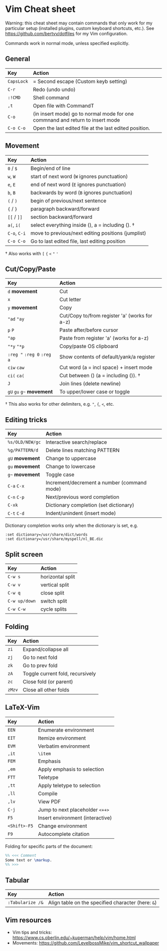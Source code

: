 # Vim Cheat sheet

Warning: this cheat sheet may contain commands that only work for my particular setup (installed plugins, custom keyboard shortcuts, etc.). See <https://github.com/bertvv/dotfiles> for my Vim configuration.

Commands work in normal mode, unless specified explicitly.

## General

| Key        | Action                                                                        |
| :---       | :-----                                                                        |
| `CapsLock` | = Second escape (Custom keyb setting)                                         |
| `C-r`      | Redo (undo undo)                                                              |
| `:!CMD`    | Shell command                                                                 |
| `,t`       | Open file with CommandT                                                       |
| `C-o`      | (in insert mode) go to normal mode for one commnand and return to insert mode |
| `C-o C-o`  | Open the last edited file at the last edited position.                        |

## Movement

| Key          | Action                                             |
| :---         | :---                                               |
| `0` / `$`    | Begin/end of line                                  |
| `w`,  `W`    | start of next word (`W` ignores punctuation)       |
| `e`,  `E`    | end of next word (`E` ignores punctuation)         |
| `b`,  `B`    | backwards by word (`B` ignores punctuation)        |
| `(` / `)`    | begin of previous/next sentence                    |
| `{` / `}`    | paragraph backward/forward                         |
| `[[` / `]]`  | section backward/forward                           |
| `a(`, `i(`   | select everything inside (), a = including (). †   |
| `C-o`, `C-i` | move to previous/next editing positions (jumplist) |
| `C-o C-o`    | Go to last edited file, last editing position      |

† Also works with `[` `{` `<` `"` `'`

## Cut/Copy/Paste

| Key                         | Action                                         |
| :-----------                | :-----------------------                       |
| `d` **movement**            | Cut                                            |
| `x`                         | Cut letter                                     |
| `y` **movement**            | Copy                                           |
| `"ad` `"ay`                 | Cut/Copy to/from register 'a' (works  for a-z) |
| `p` `P`                     | Paste after/before cursor                      |
| `"ap`                       | Paste from register 'a' (works for a-z)        |
| `"*y` `"*p`                 | Copy/paste OS clipboard                        |
| `:reg "` `:reg 0` `:reg a`  | Show contents of default/yank/a register       |
| `ciw` `caw`                 | Cut word (a = incl space) + insert mode        |
| `ci(` `ca(`                 | Cut between () (a = including ()). †           |
| `J`                         | Join lines (delete newline)                    |
| `gU` `gu` `g~` **movement** | To upper/lower case or toggle                  |

† This also works for other delimiters, e.g. `"`, `{`, `<`, etc.


## Editing tricks

| Key               | Action                                      |
| :-----------      | :-----------------------                    |
| `%s/OLD/NEW/gc`   | Interactive search/replace                  |
| `%g/PATTERN/d`    | Delete lines matching PATTERN               |
| `gU` **movement** | Change to uppercase                         |
| `gu` **movement** | Change to lowercase                         |
| `g~` **movement** | Toggle case                                 |
| `C-a` `C-x`       | Increment/decrement a number (command mode) |
| `C-n` `C-p`       | Next/previous word completion               |
| `C-xk`            | Dictionary completion (set dictionary)      |
| `C-t` `C-d`       | Indent/unindent (insert mode)               |

Dictionary completion works only when the dictionary is set, e.g.

```
:set dictionary=/usr/share/dict/words
:set dictionary=/usr/share/myspell/nl_BE.dic
```

## Split screen

| Key           | Action                   |
| :-----------  | :----------------------- |
| `C-w s`       | horizontal split         |
| `C-w v`       | vertical split           |
| `C-w q`       | close split              |
| `C-w up/down` | switch split             |
| `C-w C-w`     | cycle splits             |

## Folding

| Key    | Action                           |
| :----- | :--------                        |
| `zi`   | Expand/collapse all              |
| `zj`   | Go to next fold                  |
| `zk`   | Go to prev fold                  |
| `zA`   | Toggle current fold, recursively |
| `zc`   | Close fold (or parent)           |
| `zMzv` | Close all other folds            |

## LaTeX-Vim

| Key          | Action                           |
| :-----       | :--------                        |
| `EEN`        | Enumerate environment            |
| `EIT`        | Itemize environment              |
| `EVM`        | Verbatim environment             |
| `,it`        | `\item`                          |
| `FEM`        | Emphasis                         |
| `,em`        | Apply emphasis to selection      |
| `FTT`        | Teletype                         |
| `,tt`        | Apply teletype to selection      |
| `,ll`        | Compile                          |
| `,lv`        | View PDF                         |
| `C-j`        | Jump to next placeholder `<++>`  |
| `F5`         | Insert environment (interactive) |
| `<Shift>-F5` | Change environment               |
| `F9`         | Autocomplete citation            |

Folding for specific parts of the document:

```LaTeX
%% <<< Comment
Some text or \markup.
%% >>>
```

## Tabular

| Key              | Action                                             |
| :---             | :---                                               |
| `:Tabularize /&` | Align table on the specified character (here: `&`) |

## Vim resources

* Vim tips and tricks: <https://www.cs.oberlin.edu/~kuperman/help/vim/home.html>
* Movements: <https://github.com/LevelbossMike/vim_shortcut_wallpaper>
